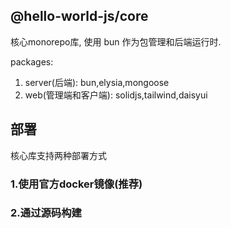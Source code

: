 ## @hello-world-js/core

核心monorepo库, 使用 bun 作为包管理和后端运行时.

packages:

1. server(后端): bun,elysia,mongoose
2. web(管理端和客户端): solidjs,tailwind,daisyui

## 部署

核心库支持两种部署方式

### 1.使用官方docker镜像(推荐)

### 2.通过源码构建

